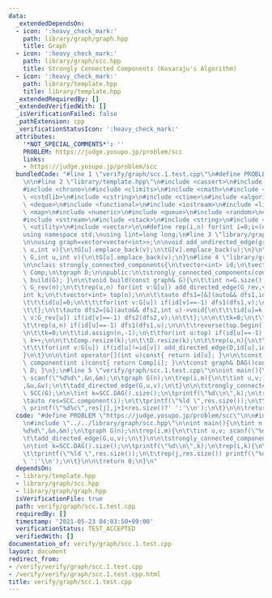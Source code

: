 ```yaml
---
data:
  _extendedDependsOn:
  - icon: ':heavy_check_mark:'
    path: library/graph/graph.hpp
    title: Graph
  - icon: ':heavy_check_mark:'
    path: library/graph/scc.hpp
    title: Strongly Connected Components (Kosaraju's Algorithm)
  - icon: ':heavy_check_mark:'
    path: library/template.hpp
    title: library/template.hpp
  _extendedRequiredBy: []
  _extendedVerifiedWith: []
  _isVerificationFailed: false
  _pathExtension: cpp
  _verificationStatusIcon: ':heavy_check_mark:'
  attributes:
    '*NOT_SPECIAL_COMMENTS*': ''
    PROBLEM: https://judge.yosupo.jp/problem/scc
    links:
    - https://judge.yosupo.jp/problem/scc
  bundledCode: "#line 1 \"verify/graph/scc.1.test.cpp\"\n#define PROBLEM \"https://judge.yosupo.jp/problem/scc\"\
    \n\n#line 2 \"library/template.hpp\"\n#include <cassert>\n#include <cctype>\n\
    #include <chrono>\n#include <climits>\n#include <cmath>\n#include <cstdio>\n#include\
    \ <cstdlib>\n#include <cstring>\n#include <ctime>\n#include <algorithm>\n#include\
    \ <deque>\n#include <functional>\n#include <iostream>\n#include <limits>\n#include\
    \ <map>\n#include <numeric>\n#include <queue>\n#include <random>\n#include <set>\n\
    #include <sstream>\n#include <stack>\n#include <string>\n#include <tuple>\n#include\
    \ <utility>\n#include <vector>\n\n#define rep(i,n) for(int i=0;i<(n);i++)\n\n\
    using namespace std;\nusing lint=long long;\n#line 3 \"library/graph/graph.hpp\"\
    \n\nusing graph=vector<vector<int>>;\n\nvoid add_undirected_edge(graph& G,int\
    \ u,int v){\n\tG[u].emplace_back(v);\n\tG[v].emplace_back(u);\n}\n\nvoid add_directed_edge(graph&\
    \ G,int u,int v){\n\tG[u].emplace_back(v);\n}\n#line 4 \"library/graph/scc.hpp\"\
    \n\nclass strongly_connected_components{\n\tvector<int> id;\n\tvector<vector<int>>\
    \ Comp;\n\tgraph D;\n\npublic:\n\tstrongly_connected_components(const graph& G={}){\
    \ build(G); }\n\n\tvoid build(const graph& G){\n\t\tint n=G.size();\n\t\tgraph\
    \ G_rev(n);\n\t\trep(u,n) for(int v:G[u]) add_directed_edge(G_rev,v,u);\n\n\t\t\
    int k;\n\t\tvector<int> top(n);\n\n\t\tauto dfs1=[&](auto&& dfs1,int u)->void{\n\
    \t\t\tid[u]=0;\n\t\t\tfor(int v:G[u]) if(id[v]==-1) dfs1(dfs1,v);\n\t\t\ttop[k++]=u;\n\
    \t\t};\n\t\tauto dfs2=[&](auto&& dfs2,int u)->void{\n\t\t\tid[u]=k;\n\t\t\tfor(int\
    \ v:G_rev[u]) if(id[v]==-1) dfs2(dfs2,v);\n\t\t};\n\n\t\tk=0;\n\t\tid.assign(n,-1);\n\
    \t\trep(u,n) if(id[u]==-1) dfs1(dfs1,u);\n\n\t\treverse(top.begin(),top.end());\n\
    \n\t\tk=0;\n\t\tid.assign(n,-1);\n\t\tfor(int u:top) if(id[u]==-1) dfs2(dfs2,u),\
    \ k++;\n\n\t\tComp.resize(k);\n\t\tD.resize(k);\n\t\trep(u,n){\n\t\t\tComp[id[u]].emplace_back(u);\n\
    \t\t\tfor(int v:G[u]) if(id[u]!=id[v]) add_directed_edge(D,id[u],id[v]);\n\t\t\
    }\n\t}\n\n\tint operator[](int u)const{ return id[u]; }\n\n\tconst vector<int>&\
    \ component(int i)const{ return Comp[i]; }\n\tconst graph& DAG()const{ return\
    \ D; }\n};\n#line 5 \"verify/graph/scc.1.test.cpp\"\n\nint main(){\n\tint n,m;\
    \ scanf(\"%d%d\",&n,&m);\n\tgraph G(n);\n\trep(i,m){\n\t\tint u,v; scanf(\"%d%d\"\
    ,&u,&v);\n\t\tadd_directed_edge(G,u,v);\n\t}\n\n\tstrongly_connected_components\
    \ SCC(G);\n\n\tint k=SCC.DAG().size();\n\tprintf(\"%d\\n\",k);\n\trep(i,k){\n\t\
    \tauto res=SCC.component(i);\n\t\tprintf(\"%ld \",res.size());\n\t\trep(j,res.size())\
    \ printf(\"%d%c\",res[j],j+1<res.size()?' ':'\\n');\n\t}\n\n\treturn 0;\n}\n"
  code: "#define PROBLEM \"https://judge.yosupo.jp/problem/scc\"\n\n#include \"../../library/template.hpp\"\
    \n#include \"../../library/graph/scc.hpp\"\n\nint main(){\n\tint n,m; scanf(\"\
    %d%d\",&n,&m);\n\tgraph G(n);\n\trep(i,m){\n\t\tint u,v; scanf(\"%d%d\",&u,&v);\n\
    \t\tadd_directed_edge(G,u,v);\n\t}\n\n\tstrongly_connected_components SCC(G);\n\
    \n\tint k=SCC.DAG().size();\n\tprintf(\"%d\\n\",k);\n\trep(i,k){\n\t\tauto res=SCC.component(i);\n\
    \t\tprintf(\"%ld \",res.size());\n\t\trep(j,res.size()) printf(\"%d%c\",res[j],j+1<res.size()?'\
    \ ':'\\n');\n\t}\n\n\treturn 0;\n}\n"
  dependsOn:
  - library/template.hpp
  - library/graph/scc.hpp
  - library/graph/graph.hpp
  isVerificationFile: true
  path: verify/graph/scc.1.test.cpp
  requiredBy: []
  timestamp: '2021-05-23 04:03:50+09:00'
  verificationStatus: TEST_ACCEPTED
  verifiedWith: []
documentation_of: verify/graph/scc.1.test.cpp
layout: document
redirect_from:
- /verify/verify/graph/scc.1.test.cpp
- /verify/verify/graph/scc.1.test.cpp.html
title: verify/graph/scc.1.test.cpp
---
```

